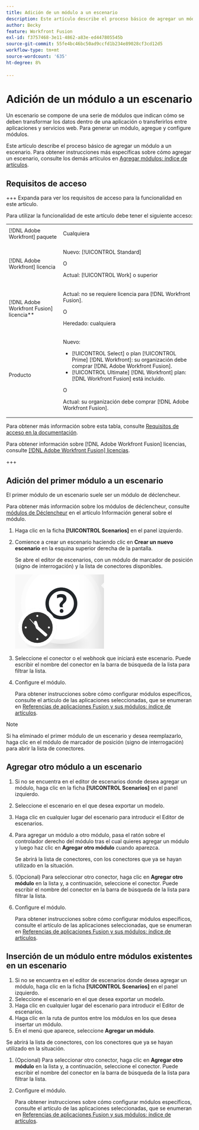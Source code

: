 ```yaml
---
title: Adición de un módulo a un escenario
description: Este artículo describe el proceso básico de agregar un módulo a un escenario.
author: Becky
feature: Workfront Fusion
exl-id: f3757468-3e11-4862-a83e-ed447805545b
source-git-commit: 55fe4bc46bc50ad9ccfd1b234e89028cf3cd12d5
workflow-type: tm+mt
source-wordcount: '635'
ht-degree: 8%

---
```


# Adición de un módulo a un escenario

Un escenario se compone de una serie de módulos que indican cómo se deben transformar los datos dentro de una aplicación o transferirlos entre aplicaciones y servicios web. Para generar un módulo, agregue y configure módulos.

Este artículo describe el proceso básico de agregar un módulo a un escenario. Para obtener instrucciones más específicas sobre cómo agregar un escenario, consulte los demás artículos en [Agregar módulos: índice de artículos](/help/workfront-fusion/create-scenarios/add-modules/add-modules-toc.md).

## Requisitos de acceso

+++ Expanda para ver los requisitos de acceso para la funcionalidad en este artículo.

Para utilizar la funcionalidad de este artículo debe tener el siguiente acceso:

<table style="table-layout:auto">
 <col> 
 <col> 
 <tbody> 
  <tr> 
   <td role="rowheader">[!DNL Adobe Workfront] paquete</td> 
   <td> <p>Cualquiera</p> </td> 
  </tr> 
  <tr data-mc-conditions=""> 
   <td role="rowheader">[!DNL Adobe Workfront] licencia</td> 
   <td> <p>Nuevo: [!UICONTROL Standard]</p><p>O</p><p>Actual: [!UICONTROL Work] o superior</p> </td> 
  </tr> 
  <tr> 
   <td role="rowheader">[!DNL Adobe Workfront Fusion] licencia**</td> 
   <td>
   <p>Actual: no se requiere licencia para [!DNL Workfront Fusion].</p>
   <p>O</p>
   <p>Heredado: cualquiera </p>
   </td> 
  </tr> 
  <tr> 
   <td role="rowheader">Producto</td> 
   <td>
   <p>Nuevo:</p> <ul><li>[!UICONTROL Select] o plan [!UICONTROL Prime] [!DNL Workfront]: su organización debe comprar [!DNL Adobe Workfront Fusion].</li><li>[!UICONTROL Ultimate] [!DNL Workfront] plan: [!DNL Workfront Fusion] está incluido.</li></ul>
   <p>O</p>
   <p>Actual: su organización debe comprar [!DNL Adobe Workfront Fusion].</p>
   </td> 
  </tr>
 </tbody> 
</table>

Para obtener más información sobre esta tabla, consulte [Requisitos de acceso en la documentación](/help/workfront-fusion/references/licenses-and-roles/access-level-requirements-in-documentation.md).

Para obtener información sobre [!DNL Adobe Workfront Fusion] licencias, consulte [[!DNL Adobe Workfront Fusion] licencias](/help/workfront-fusion/set-up-and-manage-workfront-fusion/licensing-operations-overview/license-automation-vs-integration.md).

+++

## Adición del primer módulo a un escenario

El primer módulo de un escenario suele ser un módulo de déclencheur.

Para obtener más información sobre los módulos de déclencheur, consulte [módulos de Déclencheur](/help/workfront-fusion/get-started-with-fusion/understand-fusion/module-overview.md#trigger-modules) en el artículo Información general sobre el módulo.

1. Haga clic en la ficha **[!UICONTROL Scenarios]** en el panel izquierdo.
1. Comience a crear un escenario haciendo clic en **Crear un nuevo escenario** en la esquina superior derecha de la pantalla.

   Se abre el editor de escenarios, con un módulo de marcador de posición (signo de interrogación) y la lista de conectores disponibles.

   ![Módulo de marcador de posición](assets/placeholder-module.png)

1. Seleccione el conector o el webhook que iniciará este escenario. Puede escribir el nombre del conector en la barra de búsqueda de la lista para filtrar la lista.
1. Configure el módulo.

   Para obtener instrucciones sobre cómo configurar módulos específicos, consulte el artículo de las aplicaciones seleccionadas, que se enumeran en [Referencias de aplicaciones Fusion y sus módulos: índice de artículos](/help/workfront-fusion/references/apps-and-modules/apps-and-modules-toc.md).

>[!NOTE]
>
>Si ha eliminado el primer módulo de un escenario y desea reemplazarlo, haga clic en el módulo de marcador de posición (signo de interrogación) para abrir la lista de conectores.

## Agregar otro módulo a un escenario

1. Si no se encuentra en el editor de escenarios donde desea agregar un módulo, haga clic en la ficha **[!UICONTROL Scenarios]** en el panel izquierdo.
1. Seleccione el escenario en el que desea exportar un modelo.
1. Haga clic en cualquier lugar del escenario para introducir el Editor de escenarios.
1. Para agregar un módulo a otro módulo, pasa el ratón sobre el controlador derecho del módulo tras el cual quieres agregar un módulo y luego haz clic en **Agregar otro módulo** cuando aparezca.

   Se abrirá la lista de conectores, con los conectores que ya se hayan utilizado en la situación.

1. (Opcional) Para seleccionar otro conector, haga clic en **Agregar otro módulo** en la lista y, a continuación, seleccione el conector. Puede escribir el nombre del conector en la barra de búsqueda de la lista para filtrar la lista.
1. Configure el módulo.

   Para obtener instrucciones sobre cómo configurar módulos específicos, consulte el artículo de las aplicaciones seleccionadas, que se enumeran en [Referencias de aplicaciones Fusion y sus módulos: índice de artículos](/help/workfront-fusion/references/apps-and-modules/apps-and-modules-toc.md).

## Inserción de un módulo entre módulos existentes en un escenario

1. Si no se encuentra en el editor de escenarios donde desea agregar un módulo, haga clic en la ficha **[!UICONTROL Scenarios]** en el panel izquierdo.
1. Seleccione el escenario en el que desea exportar un modelo.
1. Haga clic en cualquier lugar del escenario para introducir el Editor de escenarios.
1. Haga clic en la ruta de puntos entre los módulos en los que desea insertar un módulo.
1. En el menú que aparece, seleccione **Agregar un módulo**.

Se abrirá la lista de conectores, con los conectores que ya se hayan utilizado en la situación.

1. (Opcional) Para seleccionar otro conector, haga clic en **Agregar otro módulo** en la lista y, a continuación, seleccione el conector. Puede escribir el nombre del conector en la barra de búsqueda de la lista para filtrar la lista.
1. Configure el módulo.

   Para obtener instrucciones sobre cómo configurar módulos específicos, consulte el artículo de las aplicaciones seleccionadas, que se enumeran en [Referencias de aplicaciones Fusion y sus módulos: índice de artículos](/help/workfront-fusion/references/apps-and-modules/apps-and-modules-toc.md).
